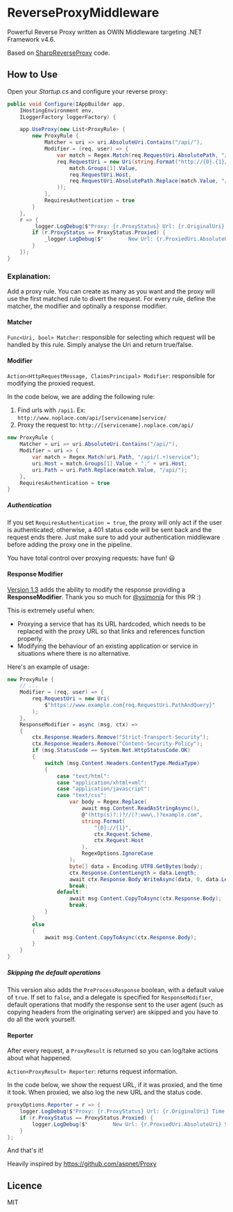 ReverseProxyMiddleware
=================

Powerful Reverse Proxy written as OWIN Middleware targeting .NET Framework v4.6.

Based on [SharpReverseProxy](https://github.com/SharpTools/SharpReverseProxy) code.

## How to Use

Open your *Startup.cs* and configure your reverse proxy:

```csharp
public void Configure(IAppBuilder app, 
    IHostingEnvironment env, 
    ILoggerFactory loggerFactory) {

    app.UseProxy(new List<ProxyRule> {
        new ProxyRule {
            Matcher = uri => uri.AbsoluteUri.Contains("/api/"),
            Modifier = (req, user) => {
                var match = Regex.Match(req.RequestUri.AbsolutePath, "/api/(.+)service");
                req.RequestUri = new Uri(string.Format("http://{0}.{1}/{2}",
                    match.Groups[1].Value,
                    req.RequestUri.Host,
                    req.RequestUri.AbsolutePath.Replace(match.Value, "/api/")
                ));
            },
            RequiresAuthentication = true
        }
    },
    r => {
        _logger.LogDebug($"Proxy: {r.ProxyStatus} Url: {r.OriginalUri} Time: {r.Elapsed}");
        if (r.ProxyStatus == ProxyStatus.Proxied) {
            _logger.LogDebug($"        New Url: {r.ProxiedUri.AbsoluteUri} Status: {r.HttpStatusCode}");
        }
    });
}
```

### Explanation:

Add a proxy rule. You can create as many as you want and the proxy will use the first matched rule to divert the request.
For every rule, define the matcher, the modifier and optinally a response modifier.

#### Matcher

`Func<Uri, bool> Matcher`: responsible for selecting which request will be handled by this rule. Simply analyse the Uri and return true/false.

#### Modifier

`Action<HttpRequestMessage, ClaimsPrincipal> Modifier`: responsible for modifying the proxied request.

In the code below, we are adding the following rule:

1. Find urls with `/api1`.  Ex: `http://www.noplace.com/api/[servicename]service/`
2. Proxy the request to: `http://[servicename].noplace.com/api/`

```csharp
new ProxyRule {
    Matcher = uri => uri.AbsoluteUri.Contains("/api/"),
    Modifier = uri => {
        var match = Regex.Match(uri.Path, "/api/(.+)service");
        uri.Host = match.Groups[1].Value + "." + uri.Host;
        uri.Path = uri.Path.Replace(match.Value, "/api/");
    },
    RequiresAuthentication = true
}
```

##### Authentication

If you set `RequiresAuthentication = true`, the proxy will only act if the user is authenticated; otherwise, a 401 status code will be sent back and the request ends there. Just make sure to add your authentication middleware before adding the proxy one in the pipeline.

You have total control over proxying requests: have fun! 😃


#### Response Modifier

[Version 1.3](https://www.nuget.org/packages/SharpReverseProxy/1.3.0) adds the ability to modify the response providing a **ResponseModifier**. Thank you so much for [@vsimonia](https://github.com/vsimonian) for this PR :)

This is extremely useful when:

- Proxying a service that has its URL hardcoded, which needs to be replaced with the proxy URL so that links and references function properly.
- Modifying the behaviour of an existing application or service in situations where there is no alternative.

Here's an example of usage:


```csharp
new ProxyRule {
    // ...
    Modifier = (req, user) => {
        req.RequestUri = new Uri(
            $"https://www.example.com{req.RequestUri.PathAndQuery}"
        );
    },
    ResponseModifier = async (msg, ctx) =>
    {
        ctx.Response.Headers.Remove("Strict-Transport-Security");
        ctx.Response.Headers.Remove("Content-Security-Policy");
        if (msg.StatusCode == System.Net.HttpStatusCode.OK)
        {
            switch (msg.Content.Headers.ContentType.MediaType)
            {
                case "text/html":
                case "application/xhtml+xml":
                case "application/javascript":
                case "text/css":
                    var body = Regex.Replace(
                        await msg.Content.ReadAsStringAsync(),
                        @"(http(s)?:)?//(?:www\.)?example.com",
                        string.Format(
                            "{0}://{1}",
                            ctx.Request.Scheme,
                            ctx.Request.Host
                        ),
                        RegexOptions.IgnoreCase
                    );
                    byte[] data = Encoding.UTF8.GetBytes(body);
                    ctx.Response.ContentLength = data.Length;
                    await ctx.Response.Body.WriteAsync(data, 0, data.Length);
                    break;
                default:
                    await msg.Content.CopyToAsync(ctx.Response.Body);
                    break;
            }
        }
        else
        {
            await msg.Content.CopyToAsync(ctx.Response.Body);
        }
    }
}
```

##### Skipping the default operations

This version also adds the `PreProcessResponse` boolean, with a default value of `true`. If set to `false`, and a delegate is specified for `ResponseModifier`, default operations that modify the response sent to the user agent (such as copying headers from the originating server) are skipped and you have to do all the work yourself.


#### Reporter

After every request, a `ProxyResult` is returned so you can log/take actions about what happened.

`Action<ProxyResult> Reporter`: returns request information.

In the code below, we show the request URL, if it was proxied, and the time it took. When proxied, we also log the new URL and the status code.

```csharp
proxyOptions.Reporter = r => {
    logger.LogDebug($"Proxy: {r.ProxyStatus} Url: {r.OriginalUri} Time: {r.Elapsed}");
    if (r.ProxyStatus == ProxyStatus.Proxied) {
        logger.LogDebug($"        New Url: {r.ProxiedUri.AbsoluteUri} Status: {r.HttpStatusCode}");
    }
};
```


And that's it!

Heavily inspired by https://github.com/aspnet/Proxy

## Licence

MIT
